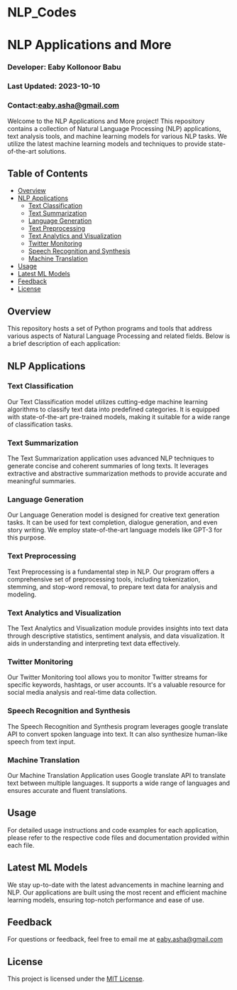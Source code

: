 # NLP_Codes
# NLP Applications and More

### Developer: Eaby Kollonoor Babu
### Last Updated: 2023-10-10
### Contact:eaby.asha@gmail.com

Welcome to the NLP Applications and More project! This repository contains a collection of Natural Language Processing (NLP) applications, text analysis tools, and machine learning models for various NLP tasks. We utilize the latest machine learning models and techniques to provide state-of-the-art solutions.

## Table of Contents

- [Overview](#overview)
- [NLP Applications](#nlp-applications)
  - [Text Classification](#text-classification)
  - [Text Summarization](#text-summarization)
  - [Language Generation](#language-generation)
  - [Text Preprocessing](#text-preprocessing)
  - [Text Analytics and Visualization](#text-analytics-and-visualization)
  - [Twitter Monitoring](#twitter-monitoring)
  - [Speech Recognition and Synthesis](#speech-recognition-and-synthesis)
  - [Machine Translation](#machine-translation)
- [Usage](#usage)
- [Latest ML Models](#latest-ml-models)
- [Feedback](#Feedback)
- [License](#license)

## Overview

This repository hosts a set of Python programs and tools that address various aspects of Natural Language Processing and related fields. Below is a brief description of each application:

## NLP Applications

### Text Classification

Our Text Classification model utilizes cutting-edge machine learning algorithms to classify text data into predefined categories. It is equipped with state-of-the-art pre-trained models, making it suitable for a wide range of classification tasks.

### Text Summarization

The Text Summarization application uses advanced NLP techniques to generate concise and coherent summaries of long texts. It leverages extractive and abstractive summarization methods to provide accurate and meaningful summaries.

### Language Generation

Our Language Generation model is designed for creative text generation tasks. It can be used for text completion, dialogue generation, and even story writing. We employ state-of-the-art language models like GPT-3 for this purpose.

### Text Preprocessing

Text Preprocessing is a fundamental step in NLP. Our program offers a comprehensive set of preprocessing tools, including tokenization, stemming, and stop-word removal, to prepare text data for analysis and modeling.

### Text Analytics and Visualization

The Text Analytics and Visualization module provides insights into text data through descriptive statistics, sentiment analysis, and data visualization. It aids in understanding and interpreting text data effectively.

### Twitter Monitoring

Our Twitter Monitoring tool allows you to monitor Twitter streams for specific keywords, hashtags, or user accounts. It's a valuable resource for social media analysis and real-time data collection.

### Speech Recognition and Synthesis

The Speech Recognition and Synthesis program leverages google translate API to convert spoken language into text. It can also synthesize human-like speech from text input.

### Machine Translation

Our Machine Translation Application uses Google translate API to translate text between multiple languages. It supports a wide range of languages and ensures accurate and fluent translations.

## Usage

For detailed usage instructions and code examples for each application, please refer to the respective code files and documentation provided within each file.

## Latest ML Models

We stay up-to-date with the latest advancements in machine learning and NLP. Our applications are built using the most recent and efficient machine learning models, ensuring top-notch performance and ease of use.

## Feedback

For questions or feedback, feel free to email me at eaby.asha@gmail.com


## License

This project is licensed under the [MIT License](LICENSE).
